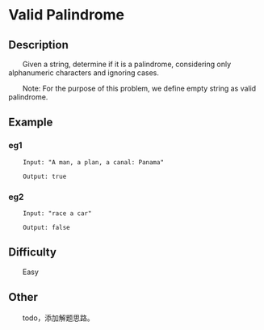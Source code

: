 # Valid Palindrome

## Description

&emsp;&emsp;Given a string, determine if it is a palindrome, considering only alphanumeric characters and ignoring 
cases.

&emsp;&emsp;Note: For the purpose of this problem, we define empty string as valid palindrome.

## Example

### eg1

```
    Input: "A man, a plan, a canal: Panama"
    
    Output: true
```

### eg2

```
    Input: "race a car"
    
    Output: false
```

## Difficulty

&emsp;&emsp;Easy

## Other

&emsp;&emsp;todo，添加解题思路。